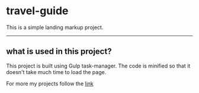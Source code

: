 # travel-guide

This is a simple landing markup project. 

_________________________________________________________________________________________________________________________________________________________________________________

## what is used in this project?

This project is built using Gulp task-manager. The code is minified so that it doesn't take much time to load the page.


For more my projects follow the [link](https://github.com/ivanchebotar)